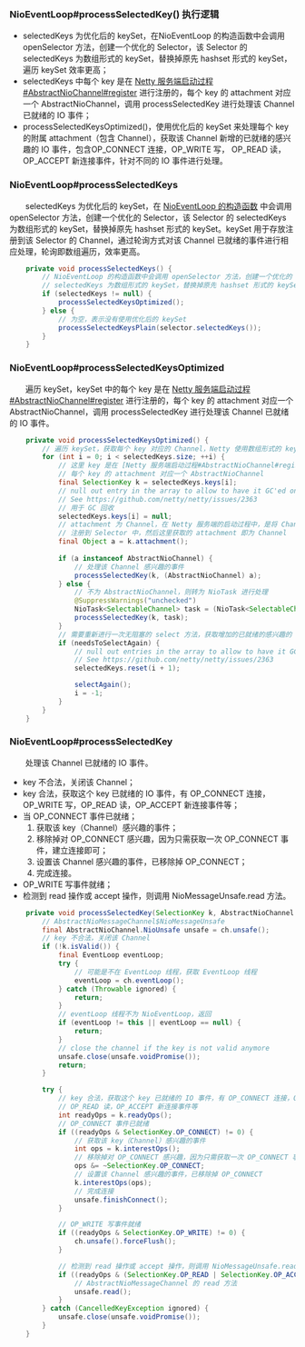 ### NioEventLoop#processSelectedKey() 执行逻辑

- selectedKeys 为优化后的 keySet，在NioEventLoop 的构造函数中会调用 openSelector 方法，创建一个优化的 Selector，该 Selector 的 selectedKeys 为数组形式的 keySet，替换掉原先 hashset 形式的 keySet，遍历 keySet 效率更高；
- selectedKeys 中每个 key 是在 [Netty 服务端启动过程#AbstractNioChannel#register](https://github.com/martin-1992/Netty-Notes/blob/master/Netty%20%E6%9C%8D%E5%8A%A1%E7%AB%AF%E5%90%AF%E5%8A%A8%E8%BF%87%E7%A8%8B/register.md) 进行注册的，每个 key 的 attachment 对应一个 AbstractNioChannel，调用 processSelectedKey 进行处理该 Channel 已就绪的 IO 事件；
- processSelectedKeysOptimized()，使用优化后的 keySet 来处理每个 key 的附属 attachment（包含 Channel），获取该 Channel 新增的已就绪的感兴趣的 IO 事件，包含OP_CONNECT 连接，OP_WRITE 写， OP_READ 读，OP_ACCEPT 新连接事件，针对不同的 IO 事件进行处理。

### NioEventLoop#processSelectedKeys
　　selectedKeys 为优化后的 keySet，在 [NioEventLoop 的构造函数](https://github.com/martin-1992/Netty-Notes/tree/master/NioEventLoop/NioEventLoop%20%E7%9A%84%E5%88%9B%E5%BB%BA) 中会调用 openSelector 方法，创建一个优化的 Selector，该 Selector 的 selectedKeys 为数组形式的 keySet，替换掉原先 hashset 形式的 keySet。keySet 用于存放注册到该 Selector 的 Channel，通过轮询方式对该 Channel 已就绪的事件进行相应处理，轮询即数组遍历，效率更高。

```java
    private void processSelectedKeys() {
        // NioEventLoop 的构造函数中会调用 openSelector 方法，创建一个优化的 Selector，该 Selector 的
        // selectedKeys 为数组形式的 keySet，替换掉原先 hashset 形式的 keySet
        if (selectedKeys != null) {
            processSelectedKeysOptimized();
        } else {
            // 为空，表示没有使用优化后的 keySet
            processSelectedKeysPlain(selector.selectedKeys());
        }
    }
```

### NioEventLoop#processSelectedKeysOptimized
　　遍历 keySet，keySet 中的每个 key 是在 [Netty 服务端启动过程#AbstractNioChannel#register](https://github.com/martin-1992/Netty-Notes/blob/master/Netty%20%E6%9C%8D%E5%8A%A1%E7%AB%AF%E5%90%AF%E5%8A%A8%E8%BF%87%E7%A8%8B/register.md) 进行注册的，每个 key 的 attachment 对应一个 AbstractNioChannel，调用 processSelectedKey 进行处理该 Channel 已就绪的 IO 事件。

```java
    private void processSelectedKeysOptimized() {
        // 遍历 keySet，获取每个 key 对应的 Channel，Netty 使用数组形式的 keySet，遍历更高效
        for (int i = 0; i < selectedKeys.size; ++i) {
            // 这里 key 是在 [Netty 服务端启动过程#AbstractNioChannel#register] 进行注册的，
            // 每个 key 的 attachment 对应一个 AbstractNioChannel
            final SelectionKey k = selectedKeys.keys[i];
            // null out entry in the array to allow to have it GC'ed once the Channel close
            // See https://github.com/netty/netty/issues/2363
            // 用于 GC 回收
            selectedKeys.keys[i] = null;
            // attachment 为 Channel，在 Netty 服务端的启动过程中，是将 Channel 作为 key 的 附属 attachment
            // 注册到 Selector 中，然后这里获取的 attachment 即为 Channel
            final Object a = k.attachment();
           
            if (a instanceof AbstractNioChannel) {
                // 处理该 Channel 感兴趣的事件
                processSelectedKey(k, (AbstractNioChannel) a);
            } else {
                // 不为 AbstractNioChannel，则转为 NioTask 进行处理
                @SuppressWarnings("unchecked")
                NioTask<SelectableChannel> task = (NioTask<SelectableChannel>) a;
                processSelectedKey(k, task);
            }
            // 需要重新进行一次无阻塞的 select 方法，获取增加的已就绪的感兴趣的 IO 事件
            if (needsToSelectAgain) {
                // null out entries in the array to allow to have it GC'ed once the Channel close
                // See https://github.com/netty/netty/issues/2363
                selectedKeys.reset(i + 1);

                selectAgain();
                i = -1;
            }
        }
    }
```

### NioEventLoop#processSelectedKey
　　处理该 Channel 已就绪的 IO 事件。

- key 不合法，关闭该 Channel；
- key 合法，获取这个 key 已就绪的 IO 事件，有 OP_CONNECT 连接，OP_WRITE 写，OP_READ 读，OP_ACCEPT 新连接事件等；
- 当 OP_CONNECT 事件已就绪；
    1. 获取该 key（Channel）感兴趣的事件；
    2. 移除掉对 OP_CONNECT 感兴趣，因为只需获取一次 OP_CONNECT 事件，建立连接即可；
    3. 设置该 Channel 感兴趣的事件，已移除掉 OP_CONNECT；
    4. 完成连接。
- OP_WRITE 写事件就绪；
- 检测到 read 操作或 accept 操作，则调用 NioMessageUnsafe.read 方法。

```java
    private void processSelectedKey(SelectionKey k, AbstractNioChannel ch) {
        // AbstractNioMessageChannel$NioMessageUnsafe
        final AbstractNioChannel.NioUnsafe unsafe = ch.unsafe();
        // key 不合法，关闭该 Channel
        if (!k.isValid()) {
            final EventLoop eventLoop;
            try {
                // 可能是不在 EventLoop 线程，获取 EventLoop 线程
                eventLoop = ch.eventLoop();
            } catch (Throwable ignored) {
                return;
            }
            // eventLoop 线程不为 NioEventLoop，返回
            if (eventLoop != this || eventLoop == null) {
                return;
            }
            // close the channel if the key is not valid anymore
            unsafe.close(unsafe.voidPromise());
            return;
        }

        try {
            // key 合法，获取这个 key 已就绪的 IO 事件，有 OP_CONNECT 连接，OP_WRITE 写，
            // OP_READ 读，OP_ACCEPT 新连接事件等
            int readyOps = k.readyOps();
            // OP_CONNECT 事件已就绪
            if ((readyOps & SelectionKey.OP_CONNECT) != 0) {
                // 获取该 key（Channel）感兴趣的事件
                int ops = k.interestOps();
                // 移除掉对 OP_CONNECT 感兴趣，因为只需获取一次 OP_CONNECT 事件，建立连接即可
                ops &= ~SelectionKey.OP_CONNECT;
                // 设置该 Channel 感兴趣的事件，已移除掉 OP_CONNECT
                k.interestOps(ops);
                // 完成连接
                unsafe.finishConnect();
            }

            // OP_WRITE 写事件就绪
            if ((readyOps & SelectionKey.OP_WRITE) != 0) {
                ch.unsafe().forceFlush();
            }

            // 检测到 read 操作或 accept 操作，则调用 NioMessageUnsafe.read 方法
            if ((readyOps & (SelectionKey.OP_READ | SelectionKey.OP_ACCEPT)) != 0 || readyOps == 0) {
                // AbstractNioMessageChannel 的 read 方法
                unsafe.read();
            }
        } catch (CancelledKeyException ignored) {
            unsafe.close(unsafe.voidPromise());
        }
    }
```
